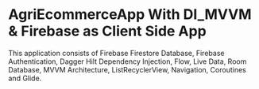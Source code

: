 # AgriEcommerceApp With DI_MVVM & Firebase as Client Side App

This application consists of Firebase Firestore Database, Firebase Authentication, Dagger Hilt Dependency Injection, Flow, Live Data, Room Database, MVVM Architecture, ListRecyclerView, Navigation, Coroutines and Glide. 
